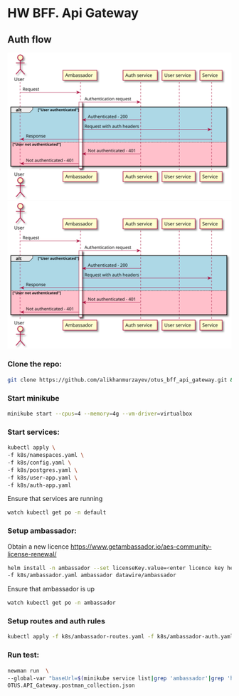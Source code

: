 # HW BFF. Api Gateway

## Auth flow
![Auth flow](./auth.svg)
<img src="./auth.svg">

### Clone the repo:
```bash
git clone https://github.com/alikhanmurzayev/otus_bff_api_gateway.git && cd otus_bff_api_gateway
```

### Start minikube
```bash
minikube start --cpus=4 --memory=4g --vm-driver=virtualbox
```

### Start services:
```bash
kubectl apply \
-f k8s/namespaces.yaml \
-f k8s/config.yaml \
-f k8s/postgres.yaml \
-f k8s/user-app.yaml \
-f k8s/auth-app.yaml
```

Ensure that services are running
```bash
watch kubectl get po -n default
```

### Setup ambassador:
Obtain a new licence https://www.getambassador.io/aes-community-license-renewal/
```bash
helm install -n ambassador --set licenseKey.value=<enter licence key here> \
-f k8s/ambassador.yaml ambassador datawire/ambassador
```

Ensure that ambassador is up
```bash
watch kubectl get po -n ambassador
```

### Setup routes and auth rules
```bash
kubectl apply -f k8s/ambassador-routes.yaml -f k8s/ambassador-auth.yaml
```

### Run test:
```bash
newman run  \
--global-var "baseUrl=$(minikube service list|grep 'ambassador'|grep 'http'|grep -Eo 'http://[^ >]+'|head -1)" \
OTUS.API_Gateway.postman_collection.json
```

